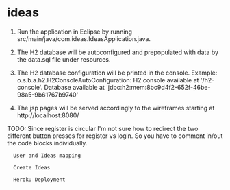 # ideas
1. Run the application in Eclipse by running src/main/java/com.ideas.IdeasApplication.java. 

2. The H2 database will be autoconfigured and prepopulated with data by the data.sql file 
   under resources. 

3. The H2 database configuration will be printed in the console. 
   Example: o.s.b.a.h2.H2ConsoleAutoConfiguration: H2 console available at '/h2-console'. Database available at 'jdbc:h2:mem:8bc9d4f2-652f-46be-98a5-9b61767b9740' 

4. The jsp pages will be served accordingly to the wireframes starting at http://localhost:8080/ 


TODO: Since register is circular I'm not sure how to redirect the two different button presses for register vs login. So you have to comment in/out the code blocks individually. 
      
      User and Ideas mapping 
      
      Create Ideas 
      
      Heroku Deployment 
